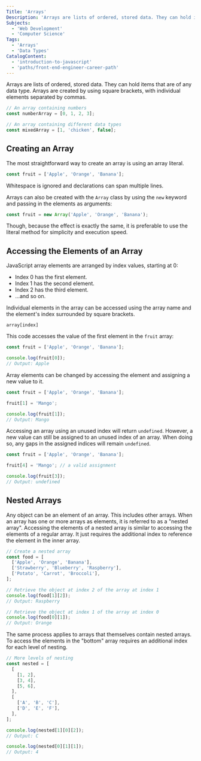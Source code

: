 ```yaml
---
Title: 'Arrays'
Description: 'Arrays are lists of ordered, stored data. They can hold items that are of any data type. Arrays are created by using square brackets, with individual elements separated by commas. js // An array containing numbers const numberArray = [0, 1, 2, 3]; // An array containing different data types const mixedArray = [1, chicken, false]; '
Subjects:
  - 'Web Development'
  - 'Computer Science'
Tags:
  - 'Arrays'
  - 'Data Types'
CatalogContent:
  - 'introduction-to-javascript'
  - 'paths/front-end-engineer-career-path'
---
```


Arrays are lists of ordered, stored data. They can hold items that are of any data type. Arrays are created by using square brackets, with individual elements separated by commas.

```js
// An array containing numbers
const numberArray = [0, 1, 2, 3];

// An array containing different data types
const mixedArray = [1, 'chicken', false];
```

## Creating an Array

The most straightforward way to create an array is using an array literal.

```js
const fruit = ['Apple', 'Orange', 'Banana'];
```

Whitespace is ignored and declarations can span multiple lines.

Arrays can also be created with the `Array` class by using the `new` keyword and passing in the elements as arguments:

```js
const fruit = new Array('Apple', 'Orange', 'Banana');
```

Though, because the effect is exactly the same, it is preferable to use the literal method for simplicity and execution speed.

## Accessing the Elements of an Array

JavaScript array elements are arranged by index values, starting at 0:

- Index 0 has the first element.
- Index 1 has the second element.
- Index 2 has the third element.
- ...and so on.

Individual elements in the array can be accessed using the array name and the element's index surrounded by square brackets.

```pseudo
array[index]
```

This code accesses the value of the first element in the `fruit` array:

```js
const fruit = ['Apple', 'Orange', 'Banana'];

console.log(fruit[0]);
// Output: Apple
```

Array elements can be changed by accessing the element and assigning a new value to it.

```js
const fruit = ['Apple', 'Orange', 'Banana'];

fruit[1] = 'Mango';

console.log(fruit[1]);
// Output: Mango
```

Accessing an array using an unused index will return `undefined`. However, a new value can still be assigned to an unused index of an array. When doing so, any gaps in the assigned indices will remain `undefined`.

```js
const fruit = ['Apple', 'Orange', 'Banana'];

fruit[4] = 'Mango'; // a valid assignment

console.log(fruit[3]);
// Output: undefined
```

## Nested Arrays

Any object can be an element of an array. This includes other arrays. When an array has one or more arrays as elements, it is referred to as a "nested array". Accessing the elements of a nested array is similar to accessing the elements of a regular array. It just requires the additional index to reference the element in the inner array.

```js
// Create a nested array
const food = [
  ['Apple', 'Orange', 'Banana'],
  ['Strawberry', 'Blueberry', 'Raspberry'],
  ['Potato', 'Carrot', 'Broccoli'],
];

// Retrieve the object at index 2 of the array at index 1
console.log(food[1][2]);
// Output: Raspberry

// Retrieve the object at index 1 of the array at index 0
console.log(food[0][1]);
// Output: Orange
```

The same process applies to arrays that themselves contain nested arrays. To access the elements in the "bottom" array requires an additional index for each level of nesting.

```js
// More levels of nesting
const nested = [
  [
    [1, 2],
    [3, 4],
    [5, 6],
  ],
  [
    ['A', 'B', 'C'],
    ['D', 'E', 'F'],
  ],
];

console.log(nested[1][0][2]);
// Output: C

console.log(nested[0][1][1]);
// Output: 4
```

